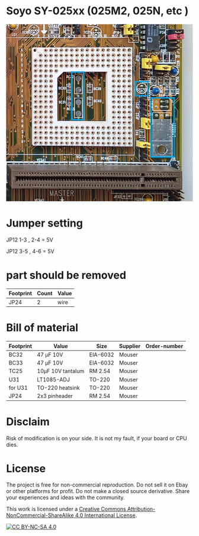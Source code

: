# Soyo SY-025xx (025M2, 025N, etc )

![pictures](https://github.com/matt1187/3.3V-adventure/blob/main/Soyo_SY-025x2/sy-025m2.jpg)


# Jumper setting
JP12 1-3 , 2-4 = 5V  

JP12 3-5 , 4-6 = 5V

# part should be removed
|Footprint|Count|Value|
|------|----|-----|
|JP24|2|wire|



# Bill of material


|Footprint|Value|Size|Supplier|Order-number|
|--------------|-----|-----|-------|-----------------|
|BC32| 47 µF 10V | EIA-6032 |Mouser||
|BC33| 47 µF 10V | EIA-6032 |Mouser||
|TC25| 10µF 10V tantalum |RM 2.54 |Mouser||
|U31|LT1085-ADJ|TO-220|Mouser||
|for U31|TO-220 heatsink|TO-220|Mouser||
|JP24|2x3 pinheader|RM 2.54|Mouser||





# Disclaim
Risk of modification is on your side.  It is not my fault, if your board or CPU dies.


# License
The project is free for non-commercial reproduction. Do not sell it on Ebay or other platforms for profit. Do not make a closed source derivative. Share your experiences and ideas with the community.

This work is licensed under a [Creative Commons Attribution-NonCommercial-ShareAlike 4.0 International License][cc-by-nc-sa].

[![CC BY-NC-SA 4.0][cc-by-nc-sa-image]][cc-by-nc-sa]

[cc-by-nc-sa]: http://creativecommons.org/licenses/by-nc-sa/4.0/
[cc-by-nc-sa-image]: https://licensebuttons.net/l/by-nc-sa/4.0/88x31.png
